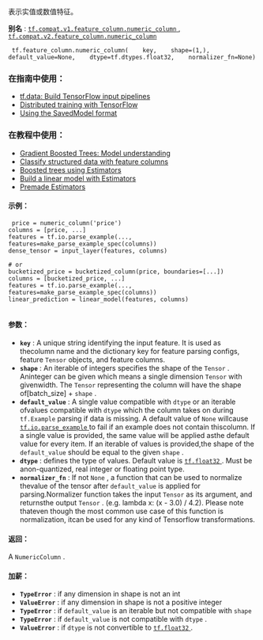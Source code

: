 表示实值或数值特征。

**别名** : [ `tf.compat.v1.feature_column.numeric_column` ](/api_docs/python/tf/feature_column/numeric_column), [ `tf.compat.v2.feature_column.numeric_column` ](/api_docs/python/tf/feature_column/numeric_column)

```
 tf.feature_column.numeric_column(    key,    shape=(1,),    default_value=None,    dtype=tf.dtypes.float32,    normalizer_fn=None) 
```

### 在指南中使用：
- [tf.data: Build TensorFlow input pipelines](https://tensorflow.google.cn/guide/data)
- [Distributed training with TensorFlow](https://tensorflow.google.cn/guide/distributed_training)
- [Using the SavedModel format](https://tensorflow.google.cn/guide/saved_model)


### 在教程中使用：
- [Gradient Boosted Trees: Model understanding](https://tensorflow.google.cn/tutorials/estimator/boosted_trees_model_understanding)
- [Classify structured data with feature columns](https://tensorflow.google.cn/tutorials/structured_data/feature_columns)
- [Boosted trees using Estimators](https://tensorflow.google.cn/tutorials/estimator/boosted_trees)
- [Build a linear model with Estimators](https://tensorflow.google.cn/tutorials/estimator/linear)
- [Premade Estimators](https://tensorflow.google.cn/tutorials/estimator/premade)


#### 示例：


```
 price = numeric_column('price')
columns = [price, ...]
features = tf.io.parse_example(..., features=make_parse_example_spec(columns))
dense_tensor = input_layer(features, columns)

# or
bucketized_price = bucketized_column(price, boundaries=[...])
columns = [bucketized_price, ...]
features = tf.io.parse_example(..., features=make_parse_example_spec(columns))
linear_prediction = linear_model(features, columns)
 
```

#### 参数：
- **`key`** : A unique string identifying the input feature. It is used as thecolumn name and the dictionary key for feature parsing configs, feature `Tensor`  objects, and feature columns.
- **`shape`** : An iterable of integers specifies the shape of the  `Tensor` . Aninteger can be given which means a single dimension  `Tensor`  with givenwidth. The  `Tensor`  representing the column will have the shape of[batch_size] +  `shape` .
- **`default_value`** : A single value compatible with  `dtype`  or an iterable ofvalues compatible with  `dtype`  which the column takes on during `tf.Example`  parsing if data is missing. A default value of  `None`  willcause [ `tf.io.parse_example` ](https://tensorflow.google.cn/api_docs/python/tf/io/parse_example) to fail if an example does not contain thiscolumn. If a single value is provided, the same value will be applied asthe default value for every item. If an iterable of values is provided,the shape of the  `default_value`  should be equal to the given  `shape` .
- **`dtype`** : defines the type of values. Default value is [ `tf.float32` ](https://tensorflow.google.cn/api_docs/python/tf#float32). Must be anon-quantized, real integer or floating point type.
- **`normalizer_fn`** : If not  `None` , a function that can be used to normalize thevalue of the tensor after  `default_value`  is applied for parsing.Normalizer function takes the input  `Tensor`  as its argument, and returnsthe output  `Tensor` . (e.g. lambda x: (x - 3.0) / 4.2). Please note thateven though the most common use case of this function is normalization, itcan be used for any kind of Tensorflow transformations.


#### 返回：
A  `NumericColumn` .

#### 加薪：
- **`TypeError`** : if any dimension in shape is not an int
- **`ValueError`** : if any dimension in shape is not a positive integer
- **`TypeError`** : if  `default_value`  is an iterable but not compatible with  `shape` 
- **`TypeError`** : if  `default_value`  is not compatible with  `dtype` .
- **`ValueError`** : if  `dtype`  is not convertible to [ `tf.float32` ](https://tensorflow.google.cn/api_docs/python/tf#float32).
